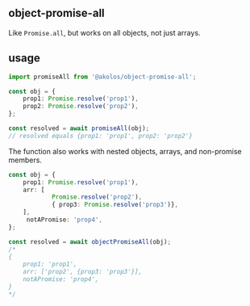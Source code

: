 ## object-promise-all

Like `Promise.all`, but works on all objects, not just arrays.

## usage

```ts
import promiseAll from '@akolos/object-promise-all';

const obj = {
	prop1: Promise.resolve('prop1'),
	prop2: Promise.resolve('prop2'),
};

const resolved = await promiseAll(obj);
// resolved equals {prop1: 'prop1', prop2: 'prop2'}
```

The function also works with nested objects, arrays, and non-promise members.

```ts
const obj = {
	prop1: Promise.resolve('prop1'),
	arr: [
        	Promise.resolve('prop2'),
	        { prop3: Promise.resolve('prop3')},
	],
     notAPromise: 'prop4',
};

const resolved = await objectPromiseAll(obj);
/*
{
	prop1: 'prop1',
	arr: ['prop2', {prop3: 'prop3'}],
	notAPromise: 'prop4',
}
*/
```
